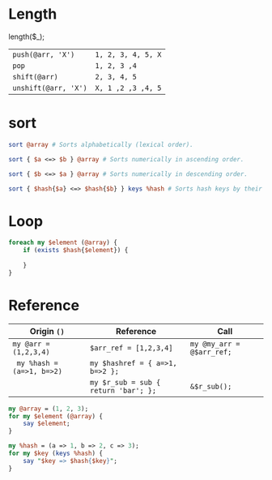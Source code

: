 # Length

length($_);

|||
|---|---|
|`push(@arr, 'X')`|`1, 2, 3, 4, 5, X`|
|`pop`|`1, 2, 3 ,4`|
|`shift(@arr)`|`2, 3, 4, 5`|
|`unshift(@arr, 'X')`|`X, 1 ,2 ,3 ,4, 5`|


# sort

```perl
sort @array # Sorts alphabetically (lexical order).

sort { $a <=> $b } @array # Sorts numerically in ascending order.

sort { $b <=> $a } @array # Sorts numerically in descending order.

sort { $hash{$a} <=> $hash{$b} } keys %hash # Sorts hash keys by their values in ascending order.

```
# Loop

```perl
foreach my $element (@array) {
    if (exists $hash{$element}) {
        
    }
}
```

# Reference

|Origin `()`|Reference|Call|
|---|---|---|
|`my @arr = (1,2,3,4)`|`$arr_ref = [1,2,3,4]`|`my @my_arr = @$arr_ref;`
|` my %hash = (a=>1, b=>2)`|`my $hashref = { a=>1, b=>2 };`|
||`my $r_sub = sub { return 'bar'; };`|`&$r_sub();`|

```perl
my @array = (1, 2, 3);
for my $element (@array) {
    say $element;
}
```

```perl
my %hash = (a => 1, b => 2, c => 3);
for my $key (keys %hash) {
    say "$key => $hash{$key}";
}
```

